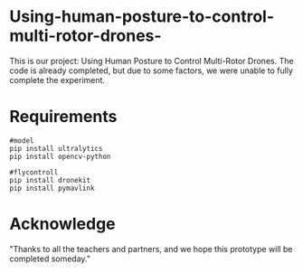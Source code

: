# Using-human-posture-to-control-multi-rotor-drones-
This is our project: Using Human Posture to Control Multi-Rotor Drones. The code is already completed, but due to some factors, we were unable to fully complete the experiment.

Requirements
===

```
#model
pip install ultralytics
pip install opencv-python

#flycontroll
pip install dronekit
pip install pymavlink
```

Acknowledge
===
"Thanks to all the teachers and partners, and we hope this prototype will be completed someday."
